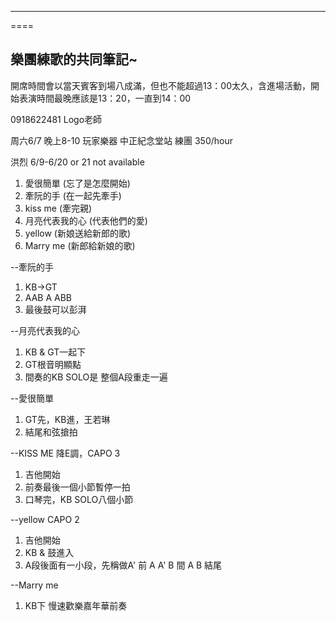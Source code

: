 ----
====

樂團練歌的共同筆記~
----
開席時間會以當天賓客到場八成滿，但也不能超過13：00太久，含進場活動，開始表演時間最晚應該是13：20，一直到14：00

0918622481 Logo老師

周六6/7 晚上8-10 玩家樂器 中正紀念堂站 練團 350/hour

洪烈 6/9-6/20 or 21 not available

1. 愛很簡單 (忘了是怎麼開始)
2. 牽阮的手 (在一起先牽手)
3. kiss me (牽完親)
4. 月亮代表我的心 (代表他們的愛)
5. yellow (新娘送給新郎的歌)
6. Marry me (新郎給新娘的歌)


--牽阮的手
1. KB->GT
2. AAB A ABB
3. 最後鼓可以彭湃


--月亮代表我的心
1. KB & GT一起下
2. GT根音明顯點
3. 間奏的KB SOLO是 整個A段重走一遍

--愛很簡單
1. GT先，KB進，王若琳
2. 結尾和弦搶拍

--KISS ME
降E調，CAPO 3
1. 吉他開始
2. 前奏最後一個小節暫停一拍
3. 口琴完，KB SOLO八個小節


--yellow
CAPO 2
1. 吉他開始
2. KB & 鼓進入
3. A段後面有一小段，先稱做A'
前 A  A' B  間 A B 結尾

--Marry me
1. KB下 慢速歡樂嘉年華前奏
